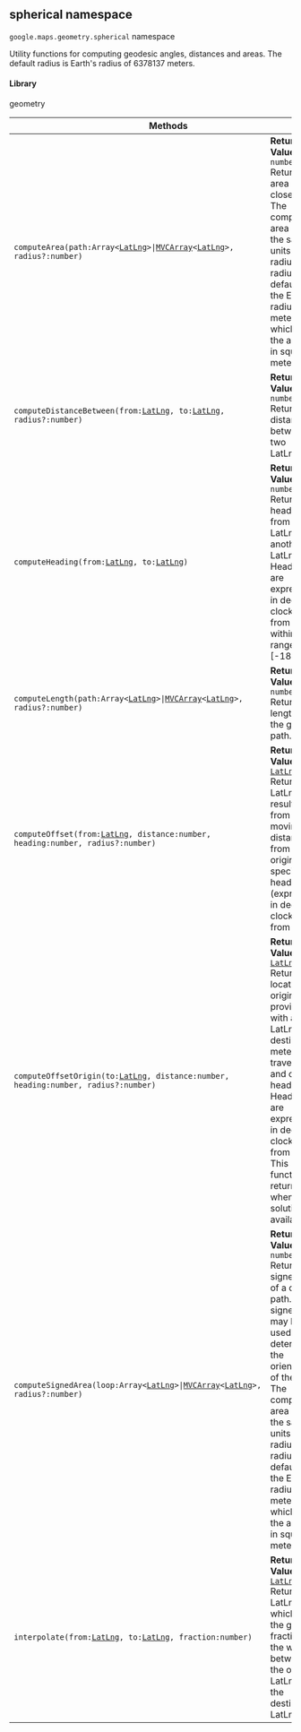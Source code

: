 <h2 id="spherical">
spherical
namespace
</h2><p>
<code><span itemprop="path">google.maps.geometry</span>.<span itemprop="name">spherical</span></code>
namespace
</p><p>Utility functions for computing geodesic angles, distances and areas. The default radius is Earth's radius of 6378137 meters.</p><h4>Library</h4><p>geometry</p><table class="methods responsive" summary="namespace spherical - Static Methods">
<thead>
<tr><th colspan="2">Methods</th>
</tr></thead>
<tbody>
<tr>
<td><code>computeArea(path:Array&lt;<a href="https://github.com/amenadiel/google-maps-documentation/blob/master/docs/LatLng.md">LatLng</a>&gt;|<a href="https://github.com/amenadiel/google-maps-documentation/blob/master/docs/MVCArray.md">MVCArray</a>&lt;<a href="https://github.com/amenadiel/google-maps-documentation/blob/master/docs/LatLng.md">LatLng</a>&gt;, radius?:number)</code></td>
<td><div><strong>Return Value:</strong>&nbsp; <code>number</code></div>
<div class="desc">Returns the area of a closed path. The computed area uses the same units as the radius. The radius defaults to the Earth's radius in meters, in which case the area is in square meters.</div></td>
</tr>
<tr>
<td><code>computeDistanceBetween(from:<a href="https://github.com/amenadiel/google-maps-documentation/blob/master/docs/LatLng.md">LatLng</a>, to:<a href="https://github.com/amenadiel/google-maps-documentation/blob/master/docs/LatLng.md">LatLng</a>, radius?:number)</code></td>
<td><div><strong>Return Value:</strong>&nbsp; <code>number</code></div>
<div class="desc">Returns the distance between two LatLngs.</div></td>
</tr>
<tr>
<td><code>computeHeading(from:<a href="https://github.com/amenadiel/google-maps-documentation/blob/master/docs/LatLng.md">LatLng</a>, to:<a href="https://github.com/amenadiel/google-maps-documentation/blob/master/docs/LatLng.md">LatLng</a>)</code></td>
<td><div><strong>Return Value:</strong>&nbsp; <code>number</code></div>
<div class="desc">Returns the heading from one LatLng to another LatLng. Headings are expressed in degrees clockwise from North within the range [-180,180).</div></td>
</tr>
<tr>
<td><code>computeLength(path:Array&lt;<a href="https://github.com/amenadiel/google-maps-documentation/blob/master/docs/LatLng.md">LatLng</a>&gt;|<a href="https://github.com/amenadiel/google-maps-documentation/blob/master/docs/MVCArray.md">MVCArray</a>&lt;<a href="https://github.com/amenadiel/google-maps-documentation/blob/master/docs/LatLng.md">LatLng</a>&gt;, radius?:number)</code></td>
<td><div><strong>Return Value:</strong>&nbsp; <code>number</code></div>
<div class="desc">Returns the length of the given path.</div></td>
</tr>
<tr>
<td><code>computeOffset(from:<a href="https://github.com/amenadiel/google-maps-documentation/blob/master/docs/LatLng.md">LatLng</a>, distance:number, heading:number, radius?:number)</code></td>
<td><div><strong>Return Value:</strong>&nbsp; <code><a href="https://github.com/amenadiel/google-maps-documentation/blob/master/docs/LatLng.md">LatLng</a></code></div>
<div class="desc">Returns the LatLng resulting from moving a distance from an origin in the specified heading (expressed in degrees clockwise from north).</div></td>
</tr>
<tr>
<td><code>computeOffsetOrigin(to:<a href="https://github.com/amenadiel/google-maps-documentation/blob/master/docs/LatLng.md">LatLng</a>, distance:number, heading:number, radius?:number)</code></td>
<td><div><strong>Return Value:</strong>&nbsp; <code><a href="https://github.com/amenadiel/google-maps-documentation/blob/master/docs/LatLng.md">LatLng</a></code></div>
<div class="desc">Returns the location of origin when provided with a LatLng destination, meters travelled and original heading. Headings are expressed in degrees clockwise from North. This function returns null when no solution is available.</div></td>
</tr>
<tr>
<td><code>computeSignedArea(loop:Array&lt;<a href="https://github.com/amenadiel/google-maps-documentation/blob/master/docs/LatLng.md">LatLng</a>&gt;|<a href="https://github.com/amenadiel/google-maps-documentation/blob/master/docs/MVCArray.md">MVCArray</a>&lt;<a href="https://github.com/amenadiel/google-maps-documentation/blob/master/docs/LatLng.md">LatLng</a>&gt;, radius?:number)</code></td>
<td><div><strong>Return Value:</strong>&nbsp; <code>number</code></div>
<div class="desc">Returns the signed area of a closed path. The signed area may be used to determine the orientation of the path. The computed area uses the same units as the radius. The radius defaults to the Earth's radius in meters, in which case the area is in square meters.</div></td>
</tr>
<tr>
<td><code>interpolate(from:<a href="https://github.com/amenadiel/google-maps-documentation/blob/master/docs/LatLng.md">LatLng</a>, to:<a href="https://github.com/amenadiel/google-maps-documentation/blob/master/docs/LatLng.md">LatLng</a>, fraction:number)</code></td>
<td><div><strong>Return Value:</strong>&nbsp; <code><a href="https://github.com/amenadiel/google-maps-documentation/blob/master/docs/LatLng.md">LatLng</a></code></div>
<div class="desc">Returns the LatLng which lies the given fraction of the way between the origin LatLng and the destination LatLng.</div></td>
</tr>
</tbody>
</table>